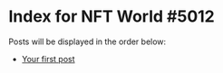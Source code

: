 # Index for NFT World #5012
Posts will be displayed in the order below:

- [Your first post](./001-first.md)

